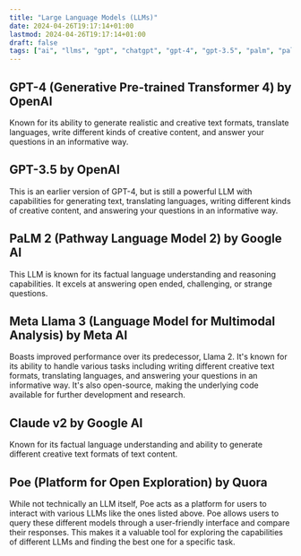 ```yaml
---
title: "Large Language Models (LLMs)"
date: 2024-04-26T19:17:14+01:00
lastmod: 2024-04-26T19:17:14+01:00 
draft: false
tags: ["ai", "llms", "gpt", "chatgpt", "gpt-4", "gpt-3.5", "palm", "palm2", "meta", "llama", "llama 3", "Claude", "Claude v2"]]
---
```


## GPT-4 (Generative Pre-trained Transformer 4) by OpenAI

Known for its ability to generate realistic and creative text formats, translate languages, write different kinds of creative content, and answer your questions in an informative way.

## GPT-3.5 by OpenAI

This is an earlier version of GPT-4, but is still a powerful LLM with capabilities for generating text, translating languages, writing different kinds of creative content, and answering your questions in an informative way.

## PaLM 2 (Pathway Language Model 2) by Google AI

This LLM is known for its factual language understanding and reasoning capabilities. It excels at answering open ended, challenging, or strange questions.

## Meta Llama 3 (Language Model for Multimodal Analysis) by Meta AI

Boasts improved performance over its predecessor, Llama 2. It's known for its ability to handle various tasks including writing different creative text formats, translating languages, and answering your questions in an informative way. It's also open-source, making the underlying code available for further development and research.

## Claude v2 by Google AI

Known for its factual language understanding and ability to generate different creative text formats of text content.

## Poe (Platform for Open Exploration) by Quora

While not technically an LLM itself, Poe acts as a platform for users to interact with various LLMs like the ones listed above. Poe allows users to query these different models through a user-friendly interface and compare their responses. This makes it a valuable tool for exploring the capabilities of different LLMs and finding the best one for a specific task.
